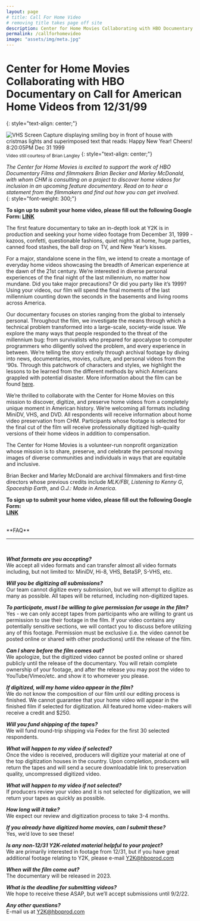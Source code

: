 ```yaml
---
layout: page
# title: Call For Home Video
# removing title takes page off site
description: Center for Home Movies Collaborating with HBO Documentary on Call for American Home Videos from 12/31/99
permalink: /callforhomevideo
image: "assets/img/meta.jpg"
---
```


# **Center for Home Movies Collaborating with HBO Documentary on Call for American Home Videos from 12/31/99**
{: style="text-align: center;"}

![VHS Screen Capture displaying smiling boy in front of house with cristmas lights and superimposed text that reads: Happy New Year! Cheers! 8:20:05PM Dec 31 1999](../assets/img/NYEScreenGrab.png) 
<sub style="text-align: center;">Video still courtesy of Brian Langley</sub>
{: style="text-align: center;"}

*The Center for Home Movies is excited to support the work of HBO Documentary Films and filmmakers Brian Becker and Marley McDonald, with whom CHM is consulting on a project to discover home videos for inclusion in an upcoming feature documentary. Read on to hear a statement from the filmmakers and find out how you can get involved.*  
{: style="font-weight: 300;"}

**To sign up to submit your home video, please fill out the following Google Form: 
[LINK](https://docs.google.com/forms/d/e/1FAIpQLSdQlttWkfguWzNLMgMnsG636I4wEUyIBXfsk7cWJXLrelyV7A/viewform)**

The first feature documentary to take an in-depth look at Y2K is in production and seeking your home video footage from December 31, 1999 - kazoos, confetti, questionable fashions, quiet nights at home, huge parties, canned food stashes, the ball drop on TV, and New Year’s kisses.

For a major, standalone scene in the film, we intend to create a montage of everyday home videos showcasing the breadth of American experience at the dawn of the 21st century. We’re interested in diverse personal experiences of the final night of the last millennium, no matter how mundane. Did you take major precautions? Or did you party like it’s 1999? Using your videos, our film will spend the final moments of the last millennium counting down the seconds in the basements and living rooms across America. 

Our documentary focuses on stories ranging from the global to intensely personal. Throughout the film, we investigate the means through which a technical problem transformed into a large-scale, society-wide issue. We explore the many ways that people responded to the threat of the millennium bug: from survivalists who prepared for apocalypse to computer programmers who diligently solved the problem, and every experience in between. We’re telling the story entirely through archival footage by diving into news, documentaries, movies, culture, and personal videos from the ‘90s. Through this patchwork of characters and styles, we highlight the lessons to be learned from the different methods by which Americans grappled with potential disaster. More information about the film can be found [here](https://pressroom.warnermedia.com/us/media-release/hbo-production-documentary-feature-about-y2k-scare-computer-glitch-threatened-end).

We’re thrilled to collaborate with the Center for Home Movies on this mission to discover, digitize, and preserve home videos from a completely unique moment in American history. We’re welcoming all formats including MiniDV, VHS, and DVD. All respondents will receive information about home video preservation from CHM. Participants whose footage is selected for the final cut of the film will receive professionally digitized high-quality versions of their home videos in addition to compensation. 

The Center for Home Movies is a volunteer-run nonprofit organization whose mission is to share, preserve, and celebrate the personal moving images of diverse communities and individuals in ways that are equitable and inclusive. 

Brian Becker and Marley McDonald are archival filmmakers and first-time directors whose previous credits include *MLK/FBI*, *Listening to Kenny G*, *Spaceship Earth*, and *O.J.: Made in America*. 

**To sign up to submit your home video, please fill out the following Google Form:	 	 
[LINK](https://docs.google.com/forms/d/e/1FAIpQLSdQlttWkfguWzNLMgMnsG636I4wEUyIBXfsk7cWJXLrelyV7A/viewform)**

<br>
**FAQ**
<hr/><br>

__*What formats are you accepting?*__ <br>
We accept all video formats and can transfer almost all video formats including, but not limited to: MiniDV, Hi-8, VHS, BetaSP, S-VHS, etc.

__*Will you be digitizing all submissions?*__ <br>
Our team cannot digitize every submission, but we will attempt to digitize as many as possible. All tapes will be returned, including non-digitized tapes.

__*To participate, must I be willing to give permission for usage in the film?*__ <br>
Yes - we can only accept tapes from participants who are willing to grant us permission to use their footage in the film. If your video contains any potentially sensitive sections, we will contact you to discuss before utilizing any of this footage. Permission must be exclusive (i.e. the video cannot be posted online or shared with other productions) until the release of the film. 

__*Can I share before the film comes out?*__ <br>
We apologize, but the digitized video cannot be posted online or shared publicly until the release of the documentary. You will retain complete ownership of your footage, and after the release you may post the video to YouTube/Vimeo/etc. and show it to whomever you please.

__*If digitized, will my home video appear in the film?*__ <br>
We do not know the composition of our film until our editing process is finished. We cannot guarantee that your home video will appear in the finished film if selected for digitization. All featured home video-makers will receive a credit and $250.

__*Will you fund shipping of the tapes?*__ <br>
We will fund round-trip shipping via Fedex for the first 30 selected respondents.

__*What will happen to my video if selected?*__ <br>
Once the video is received, producers will digitize your material at one of the top digitization houses in the country. Upon completion, producers will return the tapes and will send a secure downloadable link to preservation quality, uncompressed digitized video.

__*What will happen to my video if not selected?*__ <br>
If producers review your video and it is not selected for digitization, we will return your tapes as quickly as possible. 

__*How long will it take?*__ <br>
We expect our review and digitization process to take 3-4 months.

__*If you already have digitized home movies, can I submit these?*__ <br>
Yes, we’d love to see these!

__*Is any non-12/31 Y2K-related material helpful to your project?*__ <br>
We are primarily interested in footage from 12/31, but if you have great additional footage relating to Y2K, please e-mail [Y2K@hboprod.com](mailto:Y2K@hboprod.com) 

__*When will the film come out?*__ <br>
The documentary will be released in 2023.

__*What is the deadline for submitting videos?*__ <br>
We hope to receive these ASAP, but we’ll accept submissions until 9/2/22.

__*Any other questions?*__ <br>
E-mail us at [Y2K@hboprod.com](mailto:Y2K@hboprod.com)
